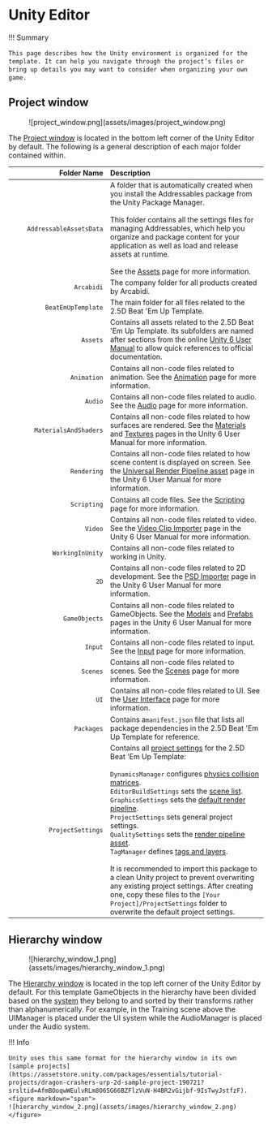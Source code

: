 # Unity Editor

!!! Summary

    This page describes how the Unity environment is organized for the template. It can help you navigate through the project’s files or bring up details you may want to consider when organizing your own game.

## Project window

<figure markdown="span">
    ![project_window.png](assets/images/project_window.png)
</figure>

The [Project window](https://docs.unity3d.com/Manual/ProjectView.html) is located in the bottom left corner of the Unity Editor by default. The following is a general description of each major folder contained within.

| <div style="width:180px" /> Folder Name | Description                          |
| ---------------: | :----------------------------------- |
| `AddressableAssetsData`            | A folder that is automatically created when you install the Addressables package from the Unity Package Manager.<br><br>This folder contains all the settings files for managing Addressables, which help you organize and package content for your application as well as load and release assets at runtime.<br><br>See the [Assets](assets.md#addressableassetsdata-folder) page for more information. |
| `Arcabidi`            |  The company folder for all products created by Arcabidi. |
| `BeatEmUpTemplate`            | The main folder for all files related to the 2.5D Beat 'Em Up Template. |
| `Assets`            | Contains all assets related to the 2.5D Beat 'Em Up Template. Its subfolders are named after sections from the online [Unity 6 User Manual](https://docs.unity3d.com/6000.0/Documentation/Manual/UnityManual.html) to allow quick references to official documentation.  |
| `Animation`            | Contains all non-code files related to animation. See the [Animation](scripting/systems/animation.md#animation-folder) page for more information. |
| `Audio`            | Contains all non-code files related to audio. See the [Audio](scripting/systems/audio.md#audio-folder) page for more information. |
| `MaterialsAndShaders`            | Contains all non-code files related to how surfaces are rendered. See the [Materials](https://docs.unity3d.com/Manual/Materials.html) and [Textures](https://docs.unity3d.com/Manual/Textures-landing.html) pages in the Unity 6 User Manual for more information. |
| `Rendering`            | Contains all non-code files related to how scene content is displayed on screen. See the [Universal Render Pipeline asset](https://docs.unity3d.com/Manual/urp/urp-asset-and-renderer.html) page in the Unity 6 User Manual for more information. |
| `Scripting`            | Contains all code files. See the [Scripting](scripting/index.md) page for more information. |
| `Video`            | Contains all non-code files related to video. See the [Video Clip Importer](https://docs.unity3d.com/Manual/class-VideoClip.html) page in the Unity 6 User Manual for more information.|
| `WorkingInUnity`            | Contains all non-code files related to working in Unity. |
| `2D`            | Contains all non-code files related to 2D development. See the [PSD Importer](https://docs.unity3d.com/Packages/com.unity.2d.psdimporter@9.0/manual/index.html) page in the Unity 6 User Manual for more information. |
| `GameObjects`            | Contains all non-code files related to GameObjects. See the [Models](https://docs.unity3d.com/Manual/models.html) and [Prefabs](https://docs.unity3d.com/Manual/Prefabs.html) pages in the Unity 6 User Manual for more information. |
| `Input`            | Contains all non-code files related to input. See the [Input](scripting/systems/input.md#input-folder) page for more information.|
| `Scenes`            | Contains all non-code files related to scenes. See the [Scenes](scenes.md) page for more information. |
| `UI`            | Contains all non-code files related to UI. See the [User Interface](scripting/systems/user-interface.md#ui-folder) page for more information.|
| `Packages`            | Contains a`manifest.json` file that lists all package dependencies in the 2.5D Beat 'Em Up Template for reference. |
| `ProjectSettings`            | Contains all [project settings](https://docs.unity3d.com/Manual/comp-ManagerGroup.html) for the 2.5D Beat 'Em Up Template:<br><br>`DynamicsManager` configures [physics collision matrices](https://docs.unity3d.com/Manual/LayerBasedCollision.html).<br>`EditorBuildSettings` sets the [scene list](https://docs.unity3d.com/6000.0/Documentation/Manual/build-profile-scene-list.html). <br>`GraphicsSettings` sets the [default render pipeline](https://docs.unity3d.com/Manual/class-GraphicsSettings.html#:~:text=Always%2Dincluded%20Shaders-,Set%20Default%20Render%20Pipeline%20Asset,-Use%20the%20Default).<br>`ProjectSettings` sets general project settings.<br>`QualitySettings` sets the [render pipeline asset](https://docs.unity3d.com/Manual/class-QualitySettings.html#:~:text=Meshes-,Rendering,-Property).<br>`TagManager` defines [tags and layers](https://docs.unity3d.com/Manual/class-TagManager.html).<br><br>It is recommended to import this package to a clean Unity project to prevent overwriting any existing project settings. After creating one, copy these files to the `[Your Project]/ProjectSettings` folder to overwrite the default project settings. |

## Hierarchy window

<figure markdown="span">
    ![hierarchy_window_1.png](assets/images/hierarchy_window_1.png)
</figure>

The [Hierarchy window](https://docs.unity3d.com/Manual/Hierarchy.html) is located in the top left corner of the Unity Editor by default. For this template GameObjects in the hierarchy have been divided based on the [system](scripting/systems/index.md) they belong to and sorted by their transforms rather than alphanumerically. For example, in the Training scene above the UIManager is placed under the UI system while the AudioManager is placed under the Audio system.

!!! Info

    Unity uses this same format for the hierarchy window in its own [sample projects](https://assetstore.unity.com/packages/essentials/tutorial-projects/dragon-crashers-urp-2d-sample-project-190721?srsltid=AfmBOoqwWEulvRLm8O6SG66BZFlzVuN-H4BR2vGijbf-9IsTwyJstfzF). <figure markdown="span">
    ![hierarchy_window_2.png](assets/images/hierarchy_window_2.png)</figure>